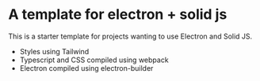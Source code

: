 # A template for electron + solid js

This is a starter template for projects wanting to use Electron and Solid JS. 
- Styles using Tailwind
- Typescript and CSS compiled using webpack
- Electron compiled using electron-builder

